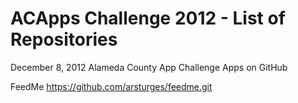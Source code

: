 ACApps Challenge 2012 - List of Repositories
===============

December 8, 2012 Alameda County App Challenge Apps on GitHub

FeedMe 
https://github.com/arsturges/feedme.git


